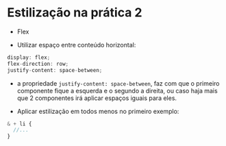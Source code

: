 <h1>Estilização na prática 2</h1>

- Flex

- Utilizar espaço entre conteúdo horizontal:

```js
display: flex;
flex-direction: row;
justify-content: space-between;
```

- a propriedade `justify-content: space-between`, faz com que o primeiro componente fique a esquerda e o segundo a direita, ou caso haja mais que 2 componentes irá aplicar espaços iguais para eles.

- Aplicar estilização em todos menos no primeiro exemplo:

```js
& + li {
  //...
}
```
